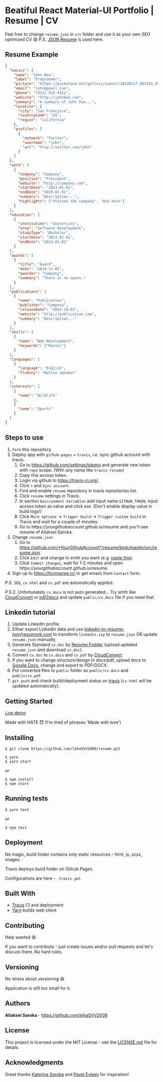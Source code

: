 # Beatiful React Material-UI Portfolio | Resume | CV

Feel free to change `resume.json` in `src` folder and use it as your own SEO optimized CV :smile:
P.S. [JSON Resume](https://jsonresume.org/schema/) is used here.

## Resume Example

```json
{
  "basics": {
    "name": "John Doe",
    "label": "Programmer",
    "picture": "https://pickaface.net/gallery/avatar/20120117_083743_291_Demo.png",
    "email": "john@gmail.com",
    "phone": "(912) 555-4321",
    "website": "http://johndoe.com",
    "summary": "A summary of John Doe...",
    "location": {
      "city": "San Francisco",
      "countryCode": "US",
      "region": "California"
    },
    "profiles": [
      {
        "network": "Twitter",
        "username": "john",
        "url": "http://twitter.com/john"
      }
    ]
  },
  "work": [
    {
      "company": "Company",
      "position": "President",
      "website": "http://company.com",
      "startDate": "2013-01-01",
      "endDate": "2019-01-01",
      "summary": "Description...",
      "highlights": ["Started the company", "And more"]
    }
  ],
  "education": [
    {
      "institution": "University",
      "area": "Software Development",
      "studyType": "Bachelor",
      "startDate": "2011-01-01",
      "endDate": "2013-01-01"
    }
  ],
  "awards": [
    {
      "title": "Award",
      "date": "2014-11-01",
      "awarder": "Company",
      "summary": "There is no spoon."
    }
  ],
  "publications": [
    {
      "name": "Publication",
      "publisher": "Company",
      "releaseDate": "2014-10-01",
      "website": "http://publication.com",
      "summary": "Description..."
    }
  ],
  "skills": [
    {
      "name": "Web Development",
      "keywords": ["Master"]
    }
  ],
  "languages": [
    {
      "language": "English",
      "fluency": "Native speaker"
    }
  ],
  "interests": [
    {
      "name": "Wildlife"
    },
    {
      "name": "Sports"
    }
  ]
}
```

## Steps to use

1. `Fork` this repository.
2. Deploy app with `github-pages` + `travis`, i.e. sync github account with travis.
   1. Go to https://github.com/settings/tokens and generate new token with `repo` scope. (With any name like `travis-resume`)
   2. Copy this access token.
   3. Login via github to https://travis-ci.org/.
   4. Click `+` and `Sync account`.
   5. Find and enable `resume` repository in travis repositories list.
   6. Click `resume` settings in Travis.
   7. In section `Environment Variables` add input name `GITHUB_TOKEN`, input access token as value and click `Add`. (Don't enable display value in build logs!)
   8. Click `More options` -> `Trigger build` -> `Trigger custom build` in Travis and wait for a couple of minutes.
   9. Go to https://*yourgithubaccount*.github.io/resume and you'll see resume of Aliaksei Saroka.
3. Change `resume.json`
   1. Go to https://github.com/*YourGithubAccount*/resume/blob/master/src/resume.json
   2. Click `Edit` and change to smth you want (e.g. [paste this](#resume-example)).
   3. Click `Commit Changes`, wait for 1-2 minutes and open https://*yourgithubaccount*.github.io/resume.
4. Sign up to https://formspree.io/ to get emails from `Contact` form.

P.S. `SEO`, `cv.html` and `cv.pdf` are automatically applied.

P.S.2. Unfortunately `cv.docx` is not auto generated... Try smth like [CloudConvert](https://cloudconvert.com) or [pdf2docx](https://pdf2docx.com/) and update `public/cv.docx` file if you need that.

## Linkedin tutorial

1. Update LinkedIn profile.
2. Either export LinkedIn data and use [linkedin-to-resume-json](https://jmperezperez.com/linkedin-to-json-resume/)/[resumonk.com](https://www.resumonk.com) to transform `linkedin.zip` to `resume.json` OR update `resume.json` manually.
3. Generate Standard `cv.doc` by [Resume Fodder](https://resumefodder.com) (upload updated `resume.json` and download `cv.doc`).
4. Convert `cv.doc` to `cv.docx` and `cv.pdf` by [CloudConvert](https://cloudconvert.com).
5. If you want to change structure/design in docx/pdf, upload docx to [Google Docs](https://docs.google.com/document/d/1wbSc1S7JoPLY9iR4js4_gAePr65JO-SWYp7DaJ_QaYc), change and export to PDF/DOCX.
6. Put converted files to `public` folder as `public/cv.docx` and `public/cv.pdf`.
7. `git push` and check build/deployment status on [travis](https://travis-ci.org/lehaSVV2009/resume) (`cv.html` will be updated automatically).

## Getting Started

<a href="http://lehasvv2009.github.io/resume" target="_blank">Live demo</a>

Made with HATE :smiling_imp: (I'm tired of phrases 'Made with love')

## Installing

```
$ git clone https://github.com/lehaSVV2009/resume.git
```

```
$ yarn
$ yarn start
```

or

```
$ npm install
$ npm start
```

## Running tests

```
$ yarn test
```

or

```
$ npm test
```

## Deployment

No magic, build folder contains only static resources - html, js,.scss, images.

Travis deploys build folder on Github Pages.

Configurations are here - `.travis.yml`.

## Built With

- [Travis](https://travis-ci.org/) CI and deployment
- [Yarn](https://yarnpkg.com/) builds web client

## Contributing

Help wanted :smile:

If you want to contribute - just create issues and/or pull requests and let's discuss there. No hard rules.

## Versioning

No stress about versioning :smile:

Application is still too small for it.

## Authors

**Aliaksei Saroka** - https://github.com/lehaSVV2009

## License

This project is licensed under the MIT License - see the [LICENSE.md](LICENSE.md) file for details

## Acknowledgments

Great thanks [Katerina Soroka](https://github.com/KaterinaSoroka) and [Pavel Evleev](https://github.com/PavelEvleev) for inspiration!
